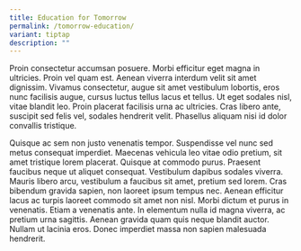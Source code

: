 ```yaml
---
title: Education for Tomorrow
permalink: /tomorrow-education/
variant: tiptap
description: ""
---
```

<p>Proin consectetur accumsan posuere. Morbi efficitur eget magna in ultricies. Proin vel quam est. Aenean viverra interdum velit sit amet dignissim. Vivamus consectetur, augue sit amet vestibulum lobortis, eros nunc facilisis augue, cursus luctus tellus lacus et tellus. Ut eget sodales nisl, vitae blandit leo. Proin placerat facilisis urna ac ultricies. Cras libero ante, suscipit sed felis vel, sodales hendrerit velit. Phasellus aliquam nisi id dolor convallis tristique.</p><p>Quisque ac sem non justo venenatis tempor. Suspendisse vel nunc sed metus consequat imperdiet. Maecenas vehicula leo vitae odio pretium, sit amet tristique lorem placerat. Quisque at commodo purus. Praesent faucibus neque ut aliquet consequat. Vestibulum dapibus sodales viverra. Mauris libero arcu, vestibulum a faucibus sit amet, pretium sed lorem. Cras bibendum gravida sapien, non laoreet ipsum tempus nec. Aenean efficitur lacus ac turpis laoreet commodo sit amet non nisl. Morbi dictum et purus in venenatis. Etiam a venenatis ante. In elementum nulla id magna viverra, ac pretium urna sagittis. Aenean gravida quam quis neque blandit auctor. Nullam ut lacinia eros. Donec imperdiet massa non sapien malesuada hendrerit.</p>